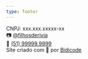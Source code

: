 ```yaml
---
type: footer
---
```


<div class="content">
    <div>CNPJ: xxx.xxx.xxxxx-xx</div>
    <div> 📷 <a href="https://www.instagram.com/filhosderivia/">@filhosderivia</a></div>
    <div> 📲 <a href="https://wa.me/">(51) 99999.9999</a></div>
    <div>Site criado com 💛 por <a href="https://bidicode.com" target="_blank">Bidicode</a></div>
</div>